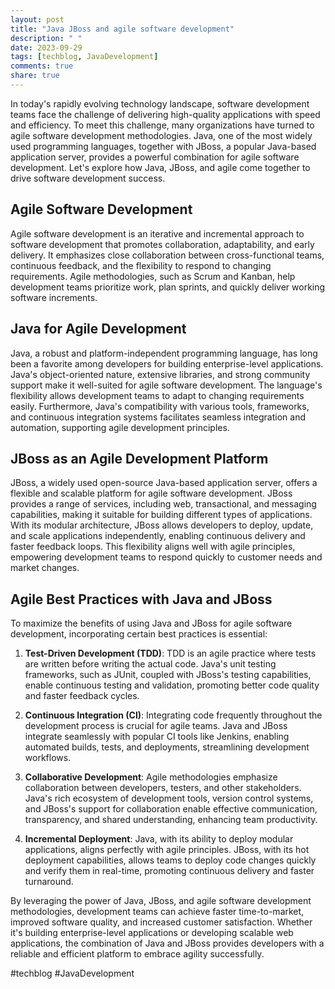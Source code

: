```yaml
---
layout: post
title: "Java JBoss and agile software development"
description: " "
date: 2023-09-29
tags: [techblog, JavaDevelopment]
comments: true
share: true
---
```


In today's rapidly evolving technology landscape, software development teams face the challenge of delivering high-quality applications with speed and efficiency. To meet this challenge, many organizations have turned to agile software development methodologies. Java, one of the most widely used programming languages, together with JBoss, a popular Java-based application server, provides a powerful combination for agile software development. Let's explore how Java, JBoss, and agile come together to drive software development success.

## Agile Software Development

Agile software development is an iterative and incremental approach to software development that promotes collaboration, adaptability, and early delivery. It emphasizes close collaboration between cross-functional teams, continuous feedback, and the flexibility to respond to changing requirements. Agile methodologies, such as Scrum and Kanban, help development teams prioritize work, plan sprints, and quickly deliver working software increments.

## Java for Agile Development

Java, a robust and platform-independent programming language, has long been a favorite among developers for building enterprise-level applications. Java's object-oriented nature, extensive libraries, and strong community support make it well-suited for agile software development. The language's flexibility allows development teams to adapt to changing requirements easily. Furthermore, Java's compatibility with various tools, frameworks, and continuous integration systems facilitates seamless integration and automation, supporting agile development principles.

## JBoss as an Agile Development Platform

JBoss, a widely used open-source Java-based application server, offers a flexible and scalable platform for agile software development. JBoss provides a range of services, including web, transactional, and messaging capabilities, making it suitable for building different types of applications. With its modular architecture, JBoss allows developers to deploy, update, and scale applications independently, enabling continuous delivery and faster feedback loops. This flexibility aligns well with agile principles, empowering development teams to respond quickly to customer needs and market changes.

## Agile Best Practices with Java and JBoss

To maximize the benefits of using Java and JBoss for agile software development, incorporating certain best practices is essential:

1. **Test-Driven Development (TDD)**: TDD is an agile practice where tests are written before writing the actual code. Java's unit testing frameworks, such as JUnit, coupled with JBoss's testing capabilities, enable continuous testing and validation, promoting better code quality and faster feedback cycles.

2. **Continuous Integration (CI)**: Integrating code frequently throughout the development process is crucial for agile teams. Java and JBoss integrate seamlessly with popular CI tools like Jenkins, enabling automated builds, tests, and deployments, streamlining development workflows.

3. **Collaborative Development**: Agile methodologies emphasize collaboration between developers, testers, and other stakeholders. Java's rich ecosystem of development tools, version control systems, and JBoss's support for collaboration enable effective communication, transparency, and shared understanding, enhancing team productivity.

4. **Incremental Deployment**: Java, with its ability to deploy modular applications, aligns perfectly with agile principles. JBoss, with its hot deployment capabilities, allows teams to deploy code changes quickly and verify them in real-time, promoting continuous delivery and faster turnaround.

By leveraging the power of Java, JBoss, and agile software development methodologies, development teams can achieve faster time-to-market, improved software quality, and increased customer satisfaction. Whether it's building enterprise-level applications or developing scalable web applications, the combination of Java and JBoss provides developers with a reliable and efficient platform to embrace agility successfully.

#techblog #JavaDevelopment